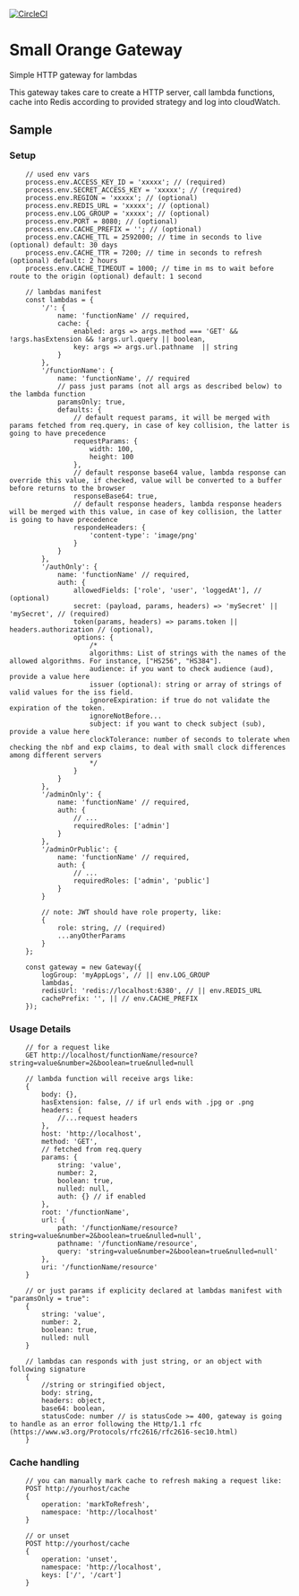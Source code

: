 [![CircleCI](https://circleci.com/gh/feliperohdee/smallorange-gateway.svg?style=svg)](https://circleci.com/gh/feliperohdee/smallorange-gateway)

# Small Orange Gateway

Simple HTTP gateway for lambdas

This gateway takes care to create a HTTP server, call lambda functions, cache into Redis according to provided strategy and log into cloudWatch.

## Sample

### Setup
		// used env vars
		process.env.ACCESS_KEY_ID = 'xxxxx'; // (required)
		process.env.SECRET_ACCESS_KEY = 'xxxxx'; // (required)
		process.env.REGION = 'xxxxx'; // (optional)
		process.env.REDIS_URL = 'xxxxx'; // (optional)
		process.env.LOG_GROUP = 'xxxxx'; // (optional)
		process.env.PORT = 8080; // (optional)
		process.env.CACHE_PREFIX = ''; // (optional)
		process.env.CACHE_TTL = 2592000; // time in seconds to live (optional) default: 30 days
		process.env.CACHE_TTR = 7200; // time in seconds to refresh (optional) default: 2 hours
		process.env.CACHE_TIMEOUT = 1000; // time in ms to wait before route to the origin (optional) default: 1 second

		// lambdas manifest
		const lambdas = {
			'/': {
				name: 'functionName' // required,
				cache: {
					enabled: args => args.method === 'GET' && !args.hasExtension && !args.url.query || boolean,
					key: args => args.url.pathname  || string
				}
			},
			'/functionName': {
				name: 'functionName', // required
				// pass just params (not all args as described below) to the lambda function
				paramsOnly: true,
				defaults: {
					// default request params, it will be merged with params fetched from req.query, in case of key collision, the latter is going to have precedence
					requestParams: {
						width: 100,
						height: 100
					},
					// default response base64 value, lambda response can override this value, if checked, value will be converted to a buffer before returns to the browser
					responseBase64: true,
					// default response headers, lambda response headers will be merged with this value, in case of key collision, the latter is going to have precedence
					respondeHeaders: {
						'content-type': 'image/png'
					}
				}
			},
			'/authOnly': {
				name: 'functionName' // required,
				auth: {
					allowedFields: ['role', 'user', 'loggedAt'], // (optional)
					secret: (payload, params, headers) => 'mySecret' || 'mySecret', // (required)
					token(params, headers) => params.token || headers.authorization // (optional),
					options: {
						/*
						algorithms: List of strings with the names of the allowed algorithms. For instance, ["HS256", "HS384"].
						audience: if you want to check audience (aud), provide a value here
						issuer (optional): string or array of strings of valid values for the iss field.
						ignoreExpiration: if true do not validate the expiration of the token.
						ignoreNotBefore...
						subject: if you want to check subject (sub), provide a value here
						clockTolerance: number of seconds to tolerate when checking the nbf and exp claims, to deal with small clock differences among different servers
						*/
					}
				}
			},
			'/adminOnly': {
				name: 'functionName' // required,
				auth: {
					// ...
					requiredRoles: ['admin']
				}
			},
			'/adminOrPublic': {
				name: 'functionName' // required,
				auth: {
					// ...
					requiredRoles: ['admin', 'public']
				}
			}

			// note: JWT should have role property, like:
			{
				role: string, // (required)
				...anyOtherParams
			}
		};

		const gateway = new Gateway({
			logGroup: 'myAppLogs', // || env.LOG_GROUP
			lambdas,
			redisUrl: 'redis://localhost:6380', // || env.REDIS_URL
			cachePrefix: '', || // env.CACHE_PREFIX
		});

### Usage Details
		// for a request like
		GET http://localhost/functionName/resource?string=value&number=2&boolean=true&nulled=null

		// lambda function will receive args like:
		{
			body: {},
			hasExtension: false, // if url ends with .jpg or .png
			headers: {
				//...request headers
			},
			host: 'http://localhost',
			method: 'GET',
			// fetched from req.query
			params: {
				string: 'value',
				number: 2,
				boolean: true,
				nulled: null,
				auth: {} // if enabled
			},
			root: '/functionName',
			url: {
				path: '/functionName/resource?string=value&number=2&boolean=true&nulled=null',
				pathname: '/functionName/resource',
				query: 'string=value&number=2&boolean=true&nulled=null'
			},
			uri: '/functionName/resource'
		}

		// or just params if explicity declared at lambdas manifest with "paramsOnly = true":
		{
			string: 'value',
			number: 2,
			boolean: true,
			nulled: null
		}

		// lambdas can responds with just string, or an object with following signature
		{	
			//string or stringified object,
			body: string,
			headers: object,
			base64: boolean,
			statusCode: number // is statusCode >= 400, gateway is going to handle as an error following the Http/1.1 rfc (https://www.w3.org/Protocols/rfc2616/rfc2616-sec10.html)
		}

### Cache handling
		// you can manually mark cache to refresh making a request like:
		POST http://yourhost/cache
		{
			operation: 'markToRefresh',
			namespace: 'http://localhost'
		}

		// or unset
		POST http://yourhost/cache
		{
			operation: 'unset',
			namespace: 'http://localhost',
			keys: ['/', '/cart']
		}

